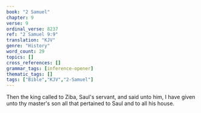 ```yaml
---
book: "2 Samuel"
chapter: 9
verse: 9
ordinal_verse: 8237
ref: "2 Samuel 9:9"
translation: "KJV"
genre: "History"
word_count: 29
topics: []
cross_references: []
grammar_tags: [inference-opener]
thematic_tags: []
tags: ["Bible","KJV","2-Samuel"]
---
```

Then the king called to Ziba, Saul's servant, and said unto him, I have given unto thy master's son all that pertained to Saul and to all his house.
